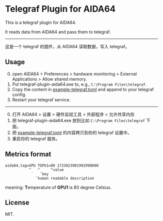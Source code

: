 # Telegraf Plugin for AIDA64

This is a telegraf plugin for AIDA64.

It reads data from AIDA64 and pass them to telegraf.

---

这是一个 telegraf 的插件，从 AIDA64 读取数据，写入 telegraf。

## Usage

0. open AIDA64 > Preferences > hardware monitoring > External Applications > Allow shared memory.
1. Put telegraf-plugin-aida64.exe to, e.g., `C:\Program Files\telegraf`.
2. Copy the content in [example-telegraf.toml](example-telegraf.toml) and append to your telegraf config.
3. Restart your telegraf service.

---

0. 打开 AIDA64 > 设置 > 硬件监视工具 > 外部程序 > 允许共享内存
1. 把 telegraf-plugin-aida64.exe 放到比如 `C:\Program Files\telegraf` 下面。
2. 把 [example-telegraf.toml](example-telegraf.toml) 的内容拷贝到你的 telegraf 设置中。
3. 重启你的 telegraf 服务。

## Metrics format
```
aida64,tag=GPU TGPU1=80 1723823901992998600
           ^   ^     ^value
            `   `key
              `human readable description
```

meaning: **T**emperature of **GPU1** is 80 degree Celsius.

## License

MIT.


